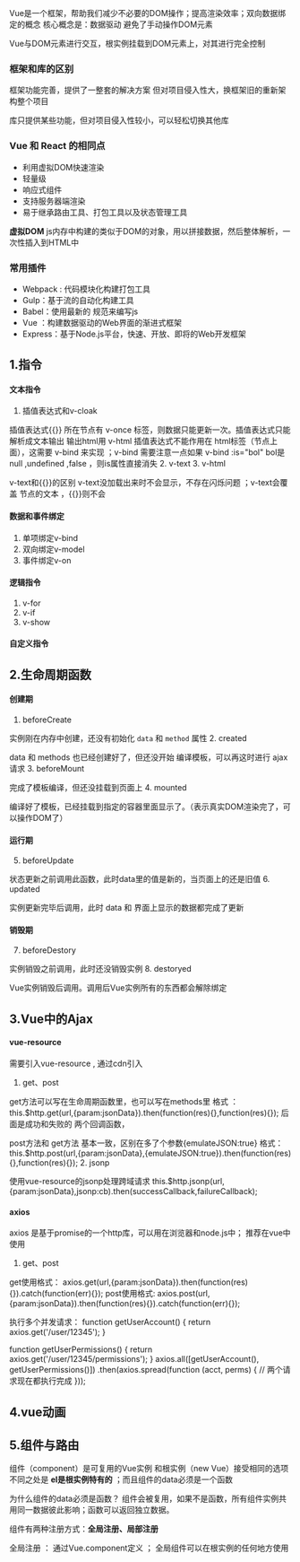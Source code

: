 Vue是一个框架，帮助我们减少不必要的DOM操作；提高渲染效率；双向数据绑定的概念
核心概念是：数据驱动    避免了手动操作DOM元素

Vue与DOM元素进行交互，根实例挂载到DOM元素上，对其进行完全控制
### **框架和库的区别**
框架功能完善，提供了一整套的解决方案
但对项目侵入性大，换框架旧的重新架构整个项目

库只提供某些功能，但对项目侵入性较小，可以轻松切换其他库

### Vue 和 React 的相同点
- 利用虚拟DOM快速渲染
- 轻量级
- 响应式组件
- 支持服务器端渲染
- 易于继承路由工具、打包工具以及状态管理工具

**虚拟DOM**
js内存中构建的类似于DOM的对象，用以拼接数据，然后整体解析，一次性插入到HTML中


### 常用插件
- Webpack : 代码模块化构建打包工具
- Gulp：基于流的自动化构建工具
- Babel：使用最新的 规范来编写js
- Vue ：构建数据驱动的Web界面的渐进式框架
- Express：基于Node.js平台，快速、开放、即将的Web开发框架

## 1.指令

#### 文本指令
1. 插值表达式和v-cloak

插值表达式{{}}  所在节点有 v-once  标签，则数据只能更新一次。插值表达式只能解析成文本输出
输出html用 v-html
插值表达式不能作用在 html标签（节点上面），这需要 v-bind 来实现 ；v-bind 需要注意一点如果 v-bind :is="bol"  bol是 null ,undefined ,false ，则is属性直接消失
2. v-text
3. v-html

v-text和{{}}的区别 v-text没加载出来时不会显示，不存在闪烁问题 ；v-text会覆盖 节点的文本 ，{{}}则不会

#### 数据和事件绑定
1. 单项绑定v-bind
2. 双向绑定v-model
3. 事件绑定v-on

#### 逻辑指令
1. v-for
2. v-if
3. v-show

#### 自定义指令


## 2.生命周期函数

#### 创建期
1. beforeCreate

实例刚在内存中创建，还没有初始化 `data` 和 `method` 属性
2. created

data 和 methods 也已经创建好了，但还没开始 编译模板，可以再这时进行 ajax 请求
3. beforeMount

完成了模板编译，但还没挂载到页面上
4. mounted

编译好了模板，已经挂载到指定的容器里面显示了。（表示真实DOM渲染完了，可以操作DOM了）

#### 运行期
5. beforeUpdate

状态更新之前调用此函数，此时data里的值是新的，当页面上的还是旧值
6. updated

实例更新完毕后调用，此时 data 和 界面上显示的数据都完成了更新

#### 销毁期
7. beforeDestory

实例销毁之前调用，此时还没销毁实例
8. destoryed

Vue实例销毁后调用。调用后Vue实例所有的东西都会解除绑定

## 3.Vue中的Ajax

#### vue-resource
需要引入vue-resource , 通过cdn引入 <script src="https://lib.baomitu.com/vue-resource/1.5.1/vue-resource.js"></script>
1. get、post

get方法可以写在生命周期函数里，也可以写在methods里
格式 ：this.$http.get(url,{param:jsonData}).then(function(res){},function(res){}); 后面是成功和失败的 两个回调函数，

post方法和 get方法 基本一致，区别在多了个参数{emulateJSON:true}
格式：this.$http.post(url,{param:jsonData},{emulateJSON:true}).then(function(res){},function(res){});
2. jsonp

使用vue-resource的jsonp处理跨域请求
this.$http.jsonp(url,{param:jsonData},jsonp:cb).then(successCallback,failureCallback);

#### axios
axios 是基于promise的一个http库，可以用在浏览器和node.js中； 推荐在vue中使用
1. get、post

get使用格式：
axios.get(url,{param:jsonData}).then(function(res){}).catch(function(err){});
post使用格式:
axios.post(url,{param:jsonData}).then(function(res){}).catch(function(err){});

执行多个并发请求：
function getUserAccount() {
  return axios.get('/user/12345');
}
 
function getUserPermissions() {
  return axios.get('/user/12345/permissions');
}
axios.all([getUserAccount(), getUserPermissions()])
  .then(axios.spread(function (acct, perms) {
    // 两个请求现在都执行完成
  }));


## 4.vue动画

## 5.组件与路由

组件（component）是可复用的Vue实例  和根实例（new Vue）接受相同的选项
不同之处是 **el是根实例特有的** ；而且组件的data必须是一个函数

为什么组件的data必须是函数？
组件会被复用，如果不是函数，所有组件实例共用同一数据彼此影响；函数可以返回独立数据。

组件有两种注册方式：**全局注册、局部注册**

全局注册 ： 通过Vue.component定义 ； 全局组件可以在根实例的任何地方使用